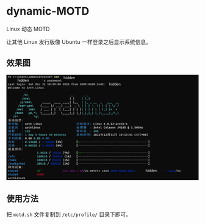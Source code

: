 # dynamic-MOTD
Linux 动态 MOTD

让其他 Linux 发行版像 Ubuntu 一样登录之后显示系统信息。

## 效果图
![动态 MOTD 效果图](./preview.jpg "动态 MOTD 效果图")

## 使用方法
把 `motd.sh` 文件复制到 `/etc/profile/` 目录下即可。
